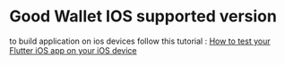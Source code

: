# Good Wallet IOS supported version

to build application on ios devices follow this tutorial : [How to test your Flutter iOS app on your iOS device](https://medium.com/front-end-weekly/how-to-test-your-flutter-ios-app-on-your-ios-device-75924bfd75a8)
